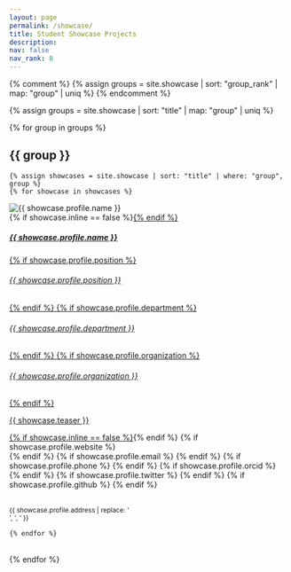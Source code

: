 ```yaml
---
layout: page
permalink: /showcase/
title: Student Showcase Projects
description: 
nav: false
nav_rank: 8
---
```


{% comment %} 
{% assign groups = site.showcase | sort: "group_rank" | map: "group" | uniq %} 
{% endcomment %}

{% assign groups = site.showcase | sort: "title" | map: "group" | uniq %}

{% for group in groups %}

## {{ group }}

	{% assign showcases = site.showcase | sort: "title" | where: "group", group %}
	{% for showcase in showcases %}


<p>
    <div class="card {% if showcase.inline == false %}hoverable{% endif %}">
        <div class="row no-gutters">
            <div class="col-sm-4 col-md-3">
                <img src="{{ '/assets/img/' | append: showcase.profile.image | relative_url }}" class="card-img img-fluid" alt="{{ showcase.profile.name }}" />
            </div>
            <div class="team col-sm-8 col-md-9">
                <div class="card-body">
                    {% if showcase.inline == false %}<a href="{{ showcase.url | relative_url }}">{% endif %}
                    <h5 class="card-title">{{ showcase.profile.name }}</h5>
                    {% if showcase.profile.position %}<h6 class="card-subtitle mb-2 text-muted">{{ showcase.profile.position }}</h6>{% endif %}
                    {% if showcase.profile.department %}<h6 class="card-subtitle mb-2 text-muted">{{ showcase.profile.department }}</h6>{% endif %}
                    {% if showcase.profile.organization %}<h6 class="card-subtitle mb-2 text-muted">{{ showcase.profile.organization }}</h6>{% endif %}
                    <p class="card-text">
                        {{ showcase.teaser }}
                    </p>
                    {% if showcase.inline == false %}</a>{% endif %}
                    {% if showcase.profile.website %}
                        <br><a href="{{ showcase.profile.website }}" class="card-link" target="_blank"><i class="fas fa-globe"></i></a>
                    {% endif %}
                    {% if showcase.profile.email %}
                        <a href="mailto:{{ showcase.profile.email }}" class="card-link"><i class="fas fa-envelope"></i></a>
                    {% endif %}
                    {% if showcase.profile.phone %}
                        <a href="tel:{{ showcase.profile.phone }}" class="card-link"><i class="fas fa-phone"></i></a>
                    {% endif %}
                    {% if showcase.profile.orcid %}
                        <a href="https://orcid.org/{{ showcase.profile.orcid }}" class="card-link" target="_blank"><i class="fab fa-orcid"></i></a>
                    {% endif %}
                    {% if showcase.profile.twitter %}
                        <a href="https://twitter.com/{{ showcase.profile.twitter }}" class="card-link" target="_blank"><i class="fab fa-twitter"></i></a>
                    {% endif %}
                    {% if showcase.profile.github %}
                        <a href="https://github.com/{{ showcase.profile.github }}" class="card-link" target="_blank"><i class="fab fa-github"></i></a>
                    {% endif %}
                    <p class="card-text">
                        <br><small class="test-muted"><i class="fas fa-thumbtack"></i> {{ showcase.profile.address | replace: '<br />', ', ' }}</small> 
                    </p>
                </div>
            </div>
        </div>
    </div>
</p>

	{% endfor %}
<br>
{% endfor %}

